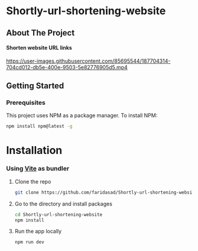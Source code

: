 # Shortly-url-shortening-website

## About The Project

#### Shorten website URL links

https://user-images.githubusercontent.com/85695544/187704314-704cd012-db5e-400e-9503-5e82776905d5.mp4


## Getting Started

### Prerequisites

This project uses NPM as a package manager. To install NPM:

```sh
npm install npm@latest -g
```

# Installation

### Using [Vite](https://vitejs.dev/) as bundler

1. Clone the repo

   ```sh
   git clone https://github.com/faridasad/Shortly-url-shortening-website.git
   ```
2. Go to the directory and install packages

   ```sh
   cd Shortly-url-shortening-website
   npm install
   ```
3. Run the app locally

    ```sh
    npm run dev
    ```
